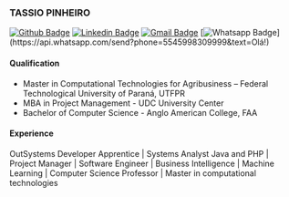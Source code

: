 ### TASSIO PINHEIRO

[![Github Badge](https://img.shields.io/badge/-Github-000?style=flat-square&logo=Github&logoColor=white&link=https://github.com/tascarpin)](https://github.com/tascarpin) [![Linkedin Badge](https://img.shields.io/badge/-LinkedIn-blue?style=flat-square&logo=Linkedin&logoColor=white&link=https://www.linkedin.com/in/tassio-pinheiro-a8abb736/)](https://www.linkedin.com/in/tassio-pinheiro-a8abb736/) [![Gmail Badge](https://img.shields.io/badge/-Gmail-c14438?style=flat-square&logo=Gmail&logoColor=white&link=mailto:malone.pinheiro.tassio@gmail.com)](mailto:pinheiro.tassio@gmail.com) [![Whatsapp Badge](https://img.shields.io/badge/-Whatsapp-4CA143?style=flat-square&labelColor=4CA143&logo=whatsapp&logoColor=white&link=https://api.whatsapp.com/send?phone=5545998309999&text=Olá!)](https://api.whatsapp.com/send?phone=5545998309999&text=Olá!)

#### Qualification

- Master in Computational Technologies for Agribusiness – Federal Technological University of Paraná, UTFPR
- MBA in Project Management - UDC University Center
- Bachelor of Computer Science - Anglo American College, FAA

#### Experience

OutSystems Developer Apprentice | Systems Analyst Java and PHP | Project Manager | Software Engineer | Business Intelligence | Machine Learning | Computer Science Professor | Master in computational technologies

